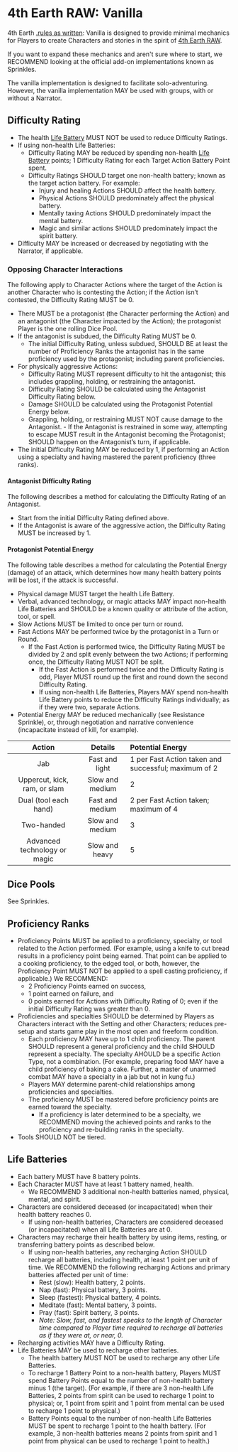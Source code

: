 # 4th Earth RAW: Vanilla

4th Earth [.rules as written](RAW): Vanilla is designed to provide minimal mechanics for Players to create Characters and stories in the spirit of [4th Earth RAW](/).

If you want to expand these mechanics and aren't sure where to start, we RECOMMEND looking at the official add-on implementations known as Sprinkles.

The vanilla implementation is designed to facilitate solo-adventuring. However, the vanilla implementation MAY be used with groups, with or without a Narrator.

## Difficulty Rating

- The health [Life Battery](#life-batteries) MUST NOT be used to reduce Difficulty Ratings.
- If using non-health Life Batteries:
    - Difficulty Rating MAY be reduced by spending non-health [Life Battery](#life-batteries) points; 1 Difficulty Rating for each Target Action Battery Point spent.
    - Difficulty Ratings SHOULD target one non-health battery; known as the target action battery. For example:
	    - Injury and healing Actions SHOULD affect the health battery.
	    - Physical Actions SHOULD predominately affect the physical battery.
	    - Mentally taxing Actions SHOULD predominately impact the mental battery.
	    - Magic and similar actions SHOULD predominately impact the spirit battery.
- Difficulty MAY be increased or decreased by negotiating with the Narrator, if applicable.

### Opposing Character Interactions

The following apply to Character Actions where the target of the Action is another Character who is contesting the Action; if the Action isn’t contested, the Difficulty Rating MUST be 0.

- There MUST be a protagonist (the Character performing the Action) and an antagonist (the Character impacted by the Action); the protagonist Player is the one rolling Dice Pool.
- If the antagonist is subdued, the Difficulty Rating MUST be 0.
    - The initial Difficulty Rating, unless subdued, SHOULD BE at least the number of Proficiency Ranks the antagonist has in the same proficiency used by the protagonist; including parent proficiencies.
- For physically aggressive Actions:
	- Difficulty Rating MUST represent difficulty to hit the antagonist; this includes grappling, holding, or restraining the antagonist.
	- Difficulty Rating SHOULD be calculated using the Antagonist Difficulty Rating below.
	- Damage SHOULD be calculated using the Protagonist Potential Energy below.
	- Grappling, holding, or restraining MUST NOT cause damage to the Antagonist.
			- If the Antagonist is restrained in some way, attempting to escape MUST result in the Antagonist becoming the Protagonist; SHOULD happen on the Antagonist’s turn, if applicable.
- The initial Difficulty Rating MAY be reduced by 1, if performing an Action using a specialty and having mastered the parent proficiency (three ranks).

#### Antagonist Difficulty Rating

The following describes a method for calculating the Difficulty Rating of an Antagonist.

- Start from the initial Difficulty Rating defined above.
- If the Antagonist is aware of the aggressive action, the Difficulty Rating MUST be increased by 1.

#### Protagonist Potential Energy

The following table describes a method for calculating the Potential Energy (damage) of an attack, which determines how many health battery points will be lost, if the attack is successful.

- Physical damage MUST target the health Life Battery.
- Verbal, advanced technology, or magic attacks MAY impact non-health Life Batteries and SHOULD be a known quality or attribute of the action, tool, or spell.
- Slow Actions MUST be limited to once per turn or round.
- Fast Actions MAY be performed twice by the protagonist in a Turn or Round.
	- If the Fast Action is performed twice, the Difficulty Rating MUST be divided by 2 and split evenly between the two Actions; if performing once, the Difficulty Rating MUST NOT be split.
		- If the Fast Action is performed twice and the Difficulty Rating is odd, Player MUST round up the first and round down the second Difficulty Rating.
		- If using non-health Life Batteries, Players MAY spend non-health Life Battery points to reduce the Difficulty Ratings individually; as if they were two, separate Actions.
- Potential Energy MAY be reduced mechanically (see Resistance Sprinkle), or, through negotiation and narrative convenience (incapacitate instead of kill, for example).

|Action                       |Details         |Potential Energy                                     |
|:---------------------------:|:--------------:|:----------------------------------------------------|
|Jab                          |Fast and light  |1 per Fast Action taken and successful; maximum of 2 |
|Uppercut, kick, ram, or slam |Slow and medium |2                                                    |
|Dual (tool each hand)        |Fast and medium |2 per Fast Action taken; maximum of 4                |
|Two-handed                   |Slow and medium |3                                                    |
|Advanced technology or magic |Slow and heavy  |5                                                    |


## Dice Pools

See Sprinkles.

## Proficiency Ranks

- Proficiency Points MUST be applied to a proficiency, specialty, or tool related to the Action performed. (For example, using a knife to cut bread results in a proficiency point being earned. That point can be applied to a cooking proficiency, to the edged tool, or both, however, the Proficiency Point MUST NOT be applied to a spell casting proficiency, if applicable.) We RECOMMEND:
	- 2 Proficiency Points earned on success,
	- 1 point earned on failure, and
	- 0 points earned for Actions with Difficulty Rating of 0; even if the initial Difficulty Rating was greater than 0.
- Proficiencies and specialties SHOULD be determined by Players as Characters interact with the Setting and other Characters; reduces pre-setup and starts game play in the most open and freeform condition.
	- Each proficiency MAY have up to 1 child proficiency. The parent SHOULD represent a general proficiency and the child SHOULD represent a specialty. The specialty AHOULD be a specific Action Type, not a combination. (For example, preparing food MAY have a child proficiency of baking a cake. Further, a master of unarmed combat MAY have a specialty in a jab but not in kung fu.)
	- Players MAY determine parent-child relationships among proficiencies and specialties.
	- The proficiency MUST be mastered before proficiency points are earned toward the specialty.
		- If a proficiency is later determined to be a specialty, we RECOMMEND moving the achieved points and ranks to the proficiency and re-building ranks in the specialty.
- Tools SHOULD NOT be tiered.

## Life Batteries

- Each battery MUST have 8 battery points.
- Each Character MUST have at least 1 battery named, health.
	- We RECOMMEND 3 additional non-health batteries named, physical, mental, and spirit.
- Characters are considered deceased (or incapacitated) when their health battery reaches 0.
	- If using non-health batteries, Characters are considered deceased (or incapacitated) when all Life Batteries are at 0.
- Characters may recharge their health battery by using items, resting, or transferring battery points as described below.
	- If using non-health batteries, any recharging Action SHOULD recharge all batteries, including health, at least 1 point per unit of time. We RECOMMEND the following recharging Actions and primary batteries affected per unit of time:
	   - Rest (slow): Health battery, 2 points.
	   - Nap (fast): Physical battery, 3 points.
	   - Sleep (fastest): Physical battery, 4 points.
	   - Meditate (fast): Mental battery, 3 points.
	   - Pray (fast): Spirit battery, 3 points.
	   - *Note: Slow, fast, and fastest speaks to the length of Character time compared to Player time required to recharge all batteries as if they were at, or near, 0.*
- Recharging activities MAY have a Difficulty Rating.
- Life Batteries MAY be used to recharge other batteries.
	- The health battery MUST NOT be used to recharge any other Life Batteries.
	- To recharge 1 Battery Point to a non-health battery, Players MUST spend Battery Points equal to the number of non-health battery minus 1 (the target). (For example, if there are 3 non-health Life Batteries, 2 points from spirit can be used to recharge 1 point to physical; or, 1 point from spirit and 1 point from mental can be used to recharge 1 point to physical.)
	- Battery Points equal to the number of non-health Life Batteries MUST be spent to recharge 1 point to the health battery. (For example, 3 non-health batteries means 2 points from spirit and 1 point from physical can be used to recharge 1 point to health.)
